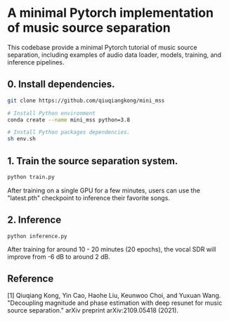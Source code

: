 # A minimal Pytorch implementation of music source separation

This codebase provide a minimal Pytorch tutorial of music source separation, including examples of audio data loader, models, training, and inference pipelines.

## 0. Install dependencies.

```bash
git clone https://github.com/qiuqiangkong/mini_mss

# Install Python environment
conda create --name mini_mss python=3.8

# Install Python packages dependencies.
sh env.sh
```

## 1. Train the source separation system.
```python
python train.py
```

After training on a single GPU for a few minutes, users can use the "latest.pth" checkpoint to inference their favorite songs.

## 2. Inference
```
python inference.py
```

After training for around 10 - 20 minutes (20 epochs), the vocal SDR will improve from -6 dB to around 2 dB. 

## Reference
[1] Qiuqiang Kong, Yin Cao, Haohe Liu, Keunwoo Choi, and Yuxuan Wang. "Decoupling magnitude and phase estimation with deep resunet for music source separation." arXiv preprint arXiv:2109.05418 (2021).